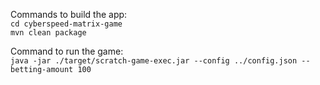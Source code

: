 Commands to build the app:<br>
`cd cyberspeed-matrix-game`<br>
`mvn clean package`

Command to run the game:<br>
`java -jar ./target/scratch-game-exec.jar --config ../config.json --betting-amount 100`
